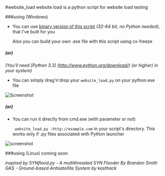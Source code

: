 #website_load
website load is a python script for website load testing

###using (Windows)

* You can use [binary version of this script](https://www.dropbox.com/s/mkzrrkv5hb3k8kx/website_load.zip) *(32-64 bit, no Python needed)*, that I've built for you

  Also you can build your own .exe file with this script using cx-freeze

##### (or)

*(You'll need [Python 3.3] (http://www.python.org/download/) (or higher) in your system)*

* You can simply drag'n'drop your `website_load.py` on your python.exe file

![Screenshot](http://i.imgur.com/OqVGN90.png)

##### (or)

* You can run it directly from cmd.exe (with parameter or not)

  ` website_load.py -http://example.com`
in your script's directory. This works only if .py files associated with Python launcher

![screenshot](http://i.imgur.com/BEPavfm.png)



###using (Linux)
coming soon


*inspired by
SYNflood.py - A multithreaded SYN Flooder By Brandon Smith
GAS - Ground-based Antisatellite System by kasthack*
